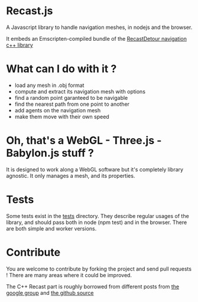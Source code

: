 Recast.js
=========

A Javascript library to handle navigation meshes, in nodejs and the browser.

It embeds an Emscripten-compiled bundle of the [RecastDetour navigation c++ library](https://github.com/memononen/recastnavigation)

What can I do with it ?
=========

* load any mesh in .obj format
* compute and extract its navigation mesh with options
* find a random point garanteed to be navigable
* find the nearest path from one point to another
* add agents on the navigation mesh
* make them move with their own speed

Oh, that's a WebGL - Three.js - Babylon.js stuff ?
=========

It is designed to work along a WebGL software but it's completely library agnostic.
It only manages a mesh, and its properties.

Tests
=========

Some tests exist in the [tests](https://github.com/vincent/recast.js) directory.
They describe regular usages of the library, and should pass both in node (npm test) and in the browser.
There are both simple and worker versions. 

Contribute
=========

You are welcome to contribute by forking the project and send pull requests !
There are many areas where it could be improved.

The C++ Recast part is roughly borrowed from different posts from [the google group](https://groups.google.com/forum/#!forum/recastnavigation) and [the github source](https://github.com/memononen/recastnavigation)
